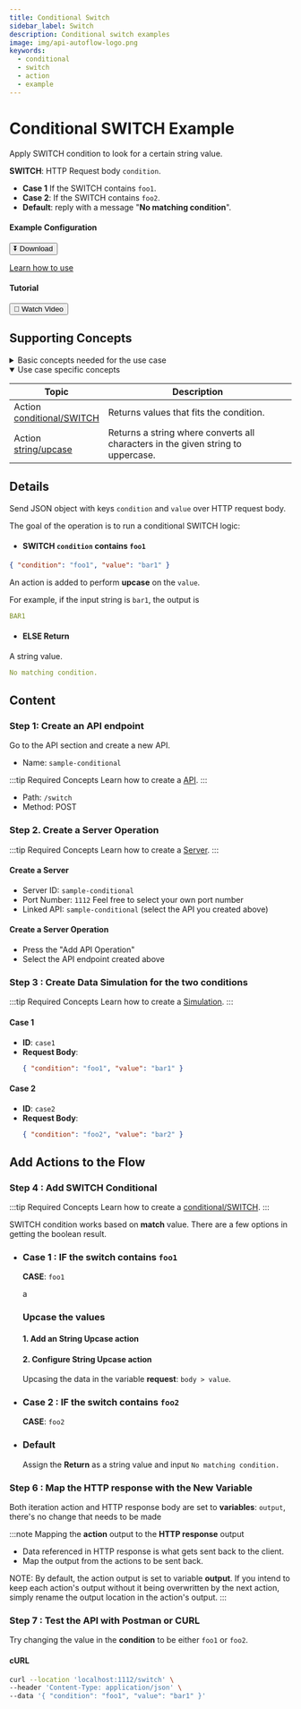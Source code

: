 ```yaml
---
title: Conditional Switch
sidebar_label: Switch
description: Conditional switch examples
image: img/api-autoflow-logo.png
keywords:
  - conditional
  - switch
  - action
  - example
---
```


# Conditional SWITCH Example

<div class="colTwoBlock">
    <div class="colTwoLeft">
        <div class="colTwoWrapper">
          <p>Apply SWITCH condition to look for a certain string value.</p>
          <p><b>SWITCH</b>: HTTP Request body <code>condition</code>.</p>
          <ul>
            <li><b>Case 1</b> If the SWITCH contains <code>foo1</code>.</li>
            <li><b>Case 2</b>: If the SWITCH contains <code>foo2</code>.</li>
            <li><b>Default</b>: reply with a message "<b>No matching condition</b>".</li>
          </ul>
        </div>
    </div>
    <div class="colTwoRight">
          <h4>Example Configuration</h4>
          <a target="_blank" href="pathname:///file/sample-conditional-config.json" download><button class="btnDownload">⏬ Download</button></a>
          <p><a href="/docs/Documentation/Guide/Settings/#upload-configuration">Learn how to use</a></p>
          <h4>Tutorial</h4>
          <a target="_blank" href="https://www.youtube.com/watch?v=aiJoS3eM6Jw"><button class="btnVideo">🎥 Watch Video</button></a>
    </div>
    <div class="colTwoClearer"></div>
</div>

<!-- <img src={IfConditionFlow} alt="If Condition Flow" class="myResponsiveImg" width="800px"/> -->

## Supporting Concepts

<details>

<summary>Basic concepts needed for the use case</summary>

| Topic    | Description |
| -------- | ------- |
| [API](../../../Documentation/Examples/API/#1-create-api)  | An API in API AutoFlow is simply an OpenAPI model |
| [Server](../../../Documentation/Examples/API/#2-create-server)  | A server accepts and handles the request and response. |
| [Simulation](../../../Documentation/Guide/Workflow/INPUT-Simulation/)  | Data simulation is a mock data simulated for the purpose of visualizing the data in every step of the workflow. <ul><li>Simulated data is NOT the real data but a sample data you create.</li><li>To use real data, use the **Transaction** feature to capture the data you send from Postman or CURL.</li></ul>  |
| [Scope](../../../Documentation/Guide/Workflow/Scope/)    |  A scope is a namespace for variables.    |
| Data Types    | Data types describe the different types or kinds of data that you are gonna store and work with.    |

</details>

<details open>

<summary>Use case specific concepts</summary>

| Topic    | Description |
| -------- | ------- |
| Action <br/>[conditional/SWITCH](../../../Documentation/actions-library/flow/conditional/action-conditional-switch/)    | Returns values that fits the condition.  |
| Action <br/>[string/upcase](../../../Documentation/actions-library/data/string/action-string-upcase/)    | Returns a string where converts all characters in the given string to uppercase.    |

</details>

## Details

Send JSON object with keys `condition` and `value` over HTTP request body.

The goal of the operation is to run a conditional SWITCH logic:

- #### SWITCH `condition` contains `foo1`

```json
{ "condition": "foo1", "value": "bar1" }
```

An action is added to perform **upcase** on the `value`. 

For example, if the input string is `bar1`, the output is

```yaml
BAR1
```

- #### ELSE Return

A string value.

```yaml
No matching condition.
```

## Content

### Step 1: Create an API endpoint

Go to the API section and create a new API.
- Name: `sample-conditional`

:::tip Required Concepts
Learn how to create a [API](../../../Documentation/Examples/API/#1-create-api). 
:::

<!-- <img src={CreateApiPath} alt="Create API Path" class="myResponsiveImg" width="500px"/> -->

- Path: `/switch`
- Method: <span class="method post">POST</span>

### Step 2. Create a Server Operation
:::tip Required Concepts
Learn how to create a [Server](../../../Documentation/Examples/API/#2-create-server). 
:::

#### Create a Server
<!-- <img src={CreateServer} alt="Create Server" class="myResponsiveImg" width="500px"/> -->


- Server ID: `sample-conditional`
- Port Number: `1112`  Feel free to select your own port number
- Linked API: `sample-conditional`  (select the API you created above)

#### Create a Server Operation

<!-- <img src={CreateServerOperation} alt="Create Server Operation" class="myResponsiveImg" width="550px"/> -->

- Press the "Add API Operation"
- Select the API endpoint created above

### Step 3 : Create Data Simulation for the two conditions

:::tip Required Concepts
Learn how to create a [Simulation](../../../Documentation/Guide/Workflow/INPUT-Simulation/). 
:::

#### Case 1

- **ID**: `case1`
- **Request Body**: 
  ```json
  { "condition": "foo1", "value": "bar1" }
  ```

<!-- <img src={SelectSimulation} alt="Select Simulation" class="myResponsiveImg" width="800px"/> -->

#### Case 2

- **ID**: `case2`
- **Request Body**: 
  ```json
  { "condition": "foo2", "value": "bar2" }
  ```

<!-- <img src={SelectSimulation} alt="Select Simulation" class="myResponsiveImg" width="800px"/> -->


## Add Actions to the Flow

### Step 4 : Add SWITCH Conditional

:::tip Required Concepts
Learn how to create a [conditional/SWITCH](../../../Documentation/actions-library/flow/conditional/action-conditional-switch/). 
:::

<!-- <img src={SelectSimulation} alt="Select Simulation" class="myResponsiveImg" width="800px"/> -->

SWITCH condition works based on **match** value. There are a few options in getting the boolean result.

- ### Case 1 : IF the switch contains `foo1`

  <!-- <img src={ValueTypeSelector} alt="Value type selector" class="myResponsiveImg" width="800px"/> -->

  **CASE**: `foo1`

  <p>a</p>

    ### Upcase the values

    #### 1. Add an String Upcase action


    <!-- <img src={SelectSimulation} alt="Select Simulation" class="myResponsiveImg" width="800px"/> -->


    #### 2. Configure String Upcase action

    Upcasing the data in the variable **request**: `body > value`. 

    <!-- <img src={SelectSimulation} alt="Select Simulation" class="myResponsiveImg" width="800px"/> -->


- ### Case 2 : IF the switch contains `foo2`

  <!-- <img src={ValueTypeSelector} alt="Value type selector" class="myResponsiveImg" width="800px"/> -->

  **CASE**: `foo2`


- ### Default

  Assign the **Return** as a string value and input `No matching condition.`

  <!-- <img src={ValueTypeSelector} alt="Value type selector" class="myResponsiveImg" width="800px"/> -->


### Step 6 : Map the HTTP response with the New Variable

Both iteration action and HTTP response body are set to **variables**: `output`, there's no change that needs to be made

<!-- <img src={HttpResponseCapitalized} alt="Http Response Capitalized" class="myResponsiveImg" width="400px"/> -->

:::note Mapping the **action** output to the **HTTP response** output
- Data referenced in HTTP response is what gets sent back to the client. 
- Map the output from the actions to be sent back.

NOTE: By default, the action output is set to variable **output**. If you intend to keep each action's output without it being overwritten by the next action,
simply rename the output location in the action's output.
:::

### Step 7 : Test the API with Postman or CURL

Try changing the value in the **condition** to be either `foo1` or `foo2`.

#### cURL

```bash
curl --location 'localhost:1112/switch' \
--header 'Content-Type: application/json' \
--data '{ "condition": "foo1", "value": "bar1" }'
```

<!-- <img src={SendPostmanRequest} alt="Send Postman Request" class="myResponsiveImg" width="600px"/> -->
